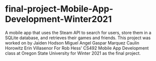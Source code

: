# final-project-Mobile-App-Development-Winter2021
A mobile app that uses the Steam API to search for users, store them in a SQLite database, and retrieves their games and friends.
This project was worked on by 
Jaiden Hodson
Miguel Angel Gaspar Marquez 
Caulin Horowitz
Erin Villasenor
For Rob Hess' CS492 Mobile App Development class at Oregon State University for Winter 2021 as the final project.
